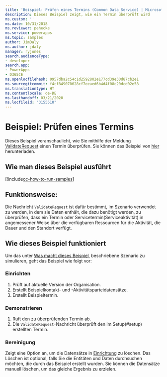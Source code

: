 ```yaml
---
title: 'Beispiel: Prüfen eines Termins (Common Data Service) | Microsoft-Dokumentation'
description: Dieses Beispiel zeigt, wie ein Termin überprüft wird
ms.custom: ''
ms.date: 10/31/2018
ms.reviewer: pehecke
ms.service: powerapps
ms.topic: samples
author: JimDaly
ms.author: jdaly
manager: ryjones
search.audienceType:
- developer
search.app:
- PowerApps
- D365CE
ms.openlocfilehash: 0957dba2c54c1d2592802e177cd39e30d87cb2e1
ms.sourcegitcommit: f4cf849070628cf7eeaed6b4d4f08c20dcd02e58
ms.translationtype: HT
ms.contentlocale: de-DE
ms.lasthandoff: 03/21/2020
ms.locfileid: "3155510"
---
```

# <a name="sample-validate-an-appointment"></a>Beispiel: Prüfen eines Termins

<!-- https://docs.microsoft.com/dynamics365/customer-engagement/developer/sample-validate-appointment -->

Dieses Beispiel veranschaulicht, wie Sie mithilfe der Meldung [ValidateRequest](https://docs.microsoft.com/dotnet/api/microsoft.crm.sdk.messages.validaterequest?view=dynamics-general-ce-9) einen Termin überprüfen. Sie können das Beispiel von [hier](https://github.com/Microsoft/PowerApps-Samples/tree/master/cds/orgsvc/C%23/ValidateAppointment) herunterladen.

## <a name="how-to-run-this-sample"></a>Wie man dieses Beispiel ausführt

[!include[cc-how-to-run-samples](../../includes/cc-how-to-run-samples.md)]

## <a name="what-this-sample-does"></a>Funktionsweise:

Die Nachricht `ValidateRequest` ist dafür bestimmt, im Szenario verwendet zu werden, in dem sie Daten enthält, die dazu benötigt werden, zu überprüfen, dass ein Termin oder Servicetermin(Serviceaktivität) in angemessener Weise über die verfügbaren Ressourcen für die Aktivität, die Dauer und den Standort verfügt.

## <a name="how-this-sample-works"></a>Wie dieses Beispiel funktioniert

Um das unter [Was macht dieses Beispiel](#what-this-sample-does), beschriebene Szenario zu simulieren, geht das Beispiel wie folgt vor:

### <a name="setup"></a>Einrichten

1. Prüft auf aktuelle Version der Organisation.
2. Erstellt Beispielkontakt- und -Aktivitätsparteidatensätze.
3. Erstellt Beispieltermin.

### <a name="demonstrate"></a>Demonstrieren

1. Ruft den zu überprüfenden Termin ab. 
2. Die `ValidateRequest`-Nachricht überprüft den im Setup(#setup) erstellten Termin.

### <a name="clean-up"></a>Bereinigung

Zeigt eine Option an, um die Datensätze in [Einrichtung](#setup) zu löschen. Das Löschen ist optional, falls Sie die Entitäten und Daten durchsuchen möchten, die durch das Beispiel erstellt wurden. Sie können die Datensätze manuell löschen, um das gleiche Ergebnis zu erzielen.
